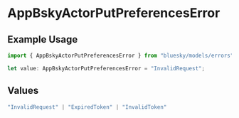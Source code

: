 # AppBskyActorPutPreferencesError

## Example Usage

```typescript
import { AppBskyActorPutPreferencesError } from "bluesky/models/errors";

let value: AppBskyActorPutPreferencesError = "InvalidRequest";
```

## Values

```typescript
"InvalidRequest" | "ExpiredToken" | "InvalidToken"
```